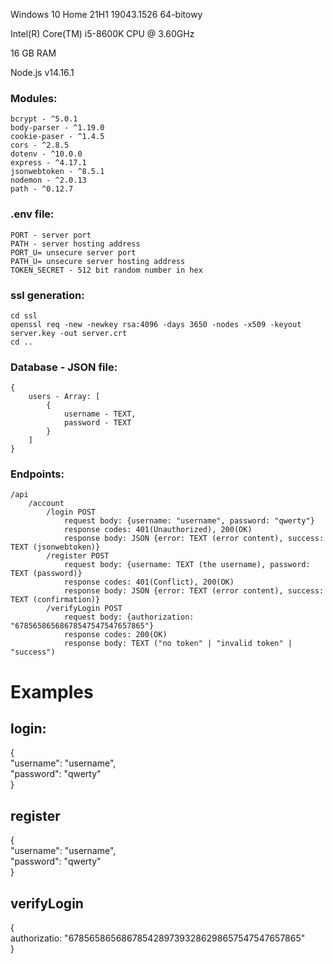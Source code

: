 Windows 10 Home 21H1 19043.1526 64-bitowy

Intel(R) Core(TM) i5-8600K CPU @ 3.60GHz

16 GB RAM

Node.js v14.16.1
### Modules:
    bcrypt - ^5.0.1
    body-parser - ^1.19.0
    cookie-paser - ^1.4.5
    cors - ^2.8.5
    dotenv - ^10.0.0
    express - ^4.17.1
    jsonwebtoken - ^8.5.1
    nodemon - ^2.0.13
    path - ^0.12.7

### .env file:
    PORT - server port
    PATH - server hosting address
    PORT_U= unsecure server port
    PATH_U= unsecure server hosting address
    TOKEN_SECRET - 512 bit random number in hex

### ssl generation:
    cd ssl 
    openssl req -new -newkey rsa:4096 -days 3650 -nodes -x509 -keyout server.key -out server.crt
    cd ..

### Database - JSON file:
    {
        users - Array: [
            {
                username - TEXT,
                password - TEXT
            }
        ] 
    }

### Endpoints:
    /api
        /account
            /login POST 
                request body: {username: "username", password: "qwerty"}
                response codes: 401(Unauthorized), 200(OK)
                response body: JSON {error: TEXT (error content), success: TEXT (jsonwebtoken)}
            /register POST
                request body: {username: TEXT (the username), password: TEXT (password)}
                response codes: 401(Conflict), 200(OK)
                response body: JSON {error: TEXT (error content), success: TEXT (confirmation)}
            /verifyLogin POST
                request body: {authorization: "67856586568678547547547657865"}
                response codes: 200(OK)
                response body: TEXT ("no token" | "invalid token" | "success")


# Examples
## login: 

{<br>
    "username": "username",<br>
    "password": "qwerty"<br>
}

## register

{<br>
    "username": "username",<br>
    "password": "qwerty"<br>
}

## verifyLogin
{<br>
    authorizatio: "67856586568678542897393286298657547547657865"<br>
}